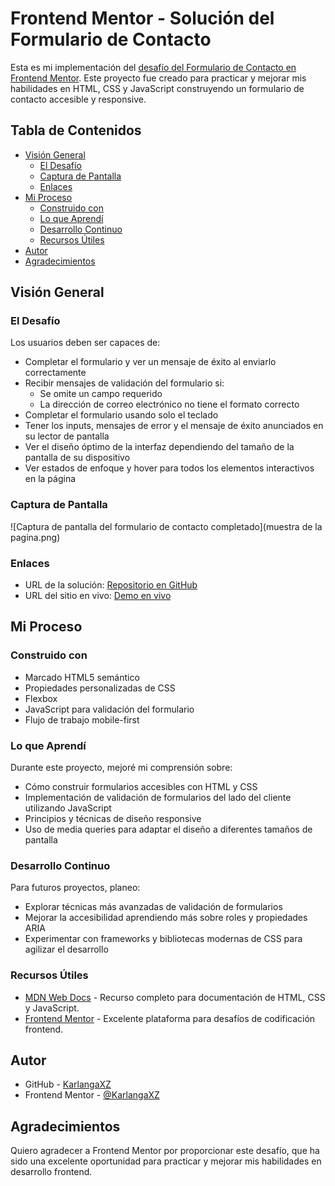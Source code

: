 # Frontend Mentor - Solución del Formulario de Contacto

Esta es mi implementación del [desafío del Formulario de Contacto en Frontend Mentor](https://www.frontendmentor.io/challenges/contact-form--G-hYlqKJj). Este proyecto fue creado para practicar y mejorar mis habilidades en HTML, CSS y JavaScript construyendo un formulario de contacto accesible y responsive.

## Tabla de Contenidos

- [Visión General](#visión-general)
  - [El Desafío](#el-desafío)
  - [Captura de Pantalla](#captura-de-pantalla)
  - [Enlaces](#enlaces)
- [Mi Proceso](#mi-proceso)
  - [Construido con](#construido-con)
  - [Lo que Aprendí](#lo-que-aprendí)
  - [Desarrollo Continuo](#desarrollo-continuo)
  - [Recursos Útiles](#recursos-útiles)
- [Autor](#autor)
- [Agradecimientos](#agradecimientos)

## Visión General

### El Desafío

Los usuarios deben ser capaces de:

- Completar el formulario y ver un mensaje de éxito al enviarlo correctamente
- Recibir mensajes de validación del formulario si:
  - Se omite un campo requerido
  - La dirección de correo electrónico no tiene el formato correcto
- Completar el formulario usando solo el teclado
- Tener los inputs, mensajes de error y el mensaje de éxito anunciados en su lector de pantalla
- Ver el diseño óptimo de la interfaz dependiendo del tamaño de la pantalla de su dispositivo
- Ver estados de enfoque y hover para todos los elementos interactivos en la página

### Captura de Pantalla

![Captura de pantalla del formulario de contacto completado](muestra de la pagina.png)

### Enlaces

- URL de la solución: [Repositorio en GitHub](https://github.com/KarlangaXZ/contact-form)
- URL del sitio en vivo: [Demo en vivo]([https://your-live-site-url.com](https://karlangaxz.github.io/contact-form-main/))

## Mi Proceso

### Construido con

- Marcado HTML5 semántico
- Propiedades personalizadas de CSS
- Flexbox
- JavaScript para validación del formulario
- Flujo de trabajo mobile-first

### Lo que Aprendí

Durante este proyecto, mejoré mi comprensión sobre:

- Cómo construir formularios accesibles con HTML y CSS
- Implementación de validación de formularios del lado del cliente utilizando JavaScript
- Principios y técnicas de diseño responsive
- Uso de media queries para adaptar el diseño a diferentes tamaños de pantalla

### Desarrollo Continuo

Para futuros proyectos, planeo:

- Explorar técnicas más avanzadas de validación de formularios
- Mejorar la accesibilidad aprendiendo más sobre roles y propiedades ARIA
- Experimentar con frameworks y bibliotecas modernas de CSS para agilizar el desarrollo

### Recursos Útiles

- [MDN Web Docs](https://developer.mozilla.org/) - Recurso completo para documentación de HTML, CSS y JavaScript.
- [Frontend Mentor](https://www.frontendmentor.io) - Excelente plataforma para desafíos de codificación frontend.

## Autor

- GitHub - [KarlangaXZ](https://github.com/KarlangaXZ)
- Frontend Mentor - [@KarlangaXZ](https://www.frontendmentor.io/profile/KarlangaXZ)

## Agradecimientos

Quiero agradecer a Frontend Mentor por proporcionar este desafío, que ha sido una excelente oportunidad para practicar y mejorar mis habilidades en desarrollo frontend.
